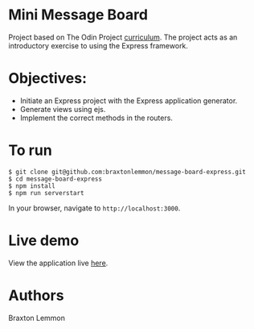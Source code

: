 # Mini Message Board
Project based on The Odin Project [curriculum](https://www.theodinproject.com/courses/nodejs/lessons/mini-message-board?ref=lnav). The project acts as an introductory exercise to using the Express framework. 

# Objectives:
- Initiate an Express project with the Express application generator. 
- Generate views using ejs.
- Implement the correct methods in the routers.

# To run
```
$ git clone git@github.com:braxtonlemmon/message-board-express.git 
$ cd message-board-express 
$ npm install 
$ npm run serverstart
```
  
In your browser, navigate to ```http://localhost:3000```.

# Live demo
View the application live [here](https://serene-wildwood-68527.herokuapp.com/).

# Authors
Braxton Lemmon
